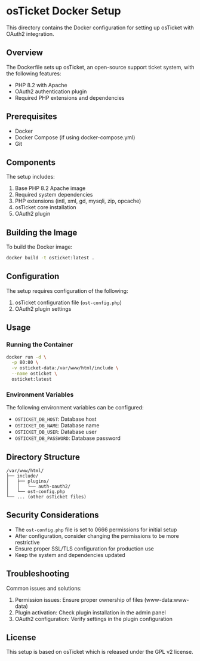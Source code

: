 # osTicket Docker Setup

This directory contains the Docker configuration for setting up osTicket with OAuth2 integration.

## Overview

The Dockerfile sets up osTicket, an open-source support ticket system, with the following features:
- PHP 8.2 with Apache
- OAuth2 authentication plugin
- Required PHP extensions and dependencies

## Prerequisites

- Docker
- Docker Compose (if using docker-compose.yml)
- Git

## Components

The setup includes:
1. Base PHP 8.2 Apache image
2. Required system dependencies
3. PHP extensions (intl, xml, gd, mysqli, zip, opcache)
4. osTicket core installation
5. OAuth2 plugin

## Building the Image

To build the Docker image:

```bash
docker build -t osticket:latest .
```

## Configuration

The setup requires configuration of the following:

1. osTicket configuration file (`ost-config.php`)
2. OAuth2 plugin settings

## Usage

### Running the Container

```bash
docker run -d \
  -p 80:80 \
  -v osticket-data:/var/www/html/include \
  --name osticket \
  osticket:latest
```

### Environment Variables

The following environment variables can be configured:

- `OSTICKET_DB_HOST`: Database host
- `OSTICKET_DB_NAME`: Database name
- `OSTICKET_DB_USER`: Database user
- `OSTICKET_DB_PASSWORD`: Database password

## Directory Structure

```
/var/www/html/
├── include/
│   ├── plugins/
│   │   └── auth-oauth2/
│   └── ost-config.php
└── ... (other osTicket files)
```

## Security Considerations

- The `ost-config.php` file is set to 0666 permissions for initial setup
- After configuration, consider changing the permissions to be more restrictive
- Ensure proper SSL/TLS configuration for production use
- Keep the system and dependencies updated

## Troubleshooting

Common issues and solutions:

1. Permission issues: Ensure proper ownership of files (www-data:www-data)
2. Plugin activation: Check plugin installation in the admin panel
3. OAuth2 configuration: Verify settings in the plugin configuration

## License

This setup is based on osTicket which is released under the GPL v2 license. 